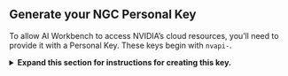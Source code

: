 ## Generate your NGC Personal Key

To allow AI Workbench to access NVIDIA’s cloud resources, you’ll need to provide it with a Personal Key. These keys begin with `nvapi-`.

<details>
<summary>
<b>Expand this section for instructions for creating this key.</b>
</summary>

1. Go to the [NGC Personal Key Manager](https://org.ngc.nvidia.com/setup/personal-keys). If you are prompted to, then register for a new account and sign in.

    > **HINT** You can find this tool by logging into [ngc.nvidia.com](ngc.nvidia.com), expanding your profile menu on the top right, selecting *Setup*, and then selecting *Generate Personal Key*.

1. Select *Generate Personal Key*.

    ![Generate Personal Key](_static/generate_personal_key.png)

1. Enter any value as the Key name, an expiration of 12 months is fine, and select all the services. Press *Generate Personal Key* when you are finished.

    ![Personal Key Form](_static/personal_key_form.png)

1. Save your personal key for later. Workbench will need it and there is no way to retrieve it later. If the key is lost, a new one must be created. Protect this key as if it were a password.

    ![Personal Key](_static/personal_key.png)

</details>
